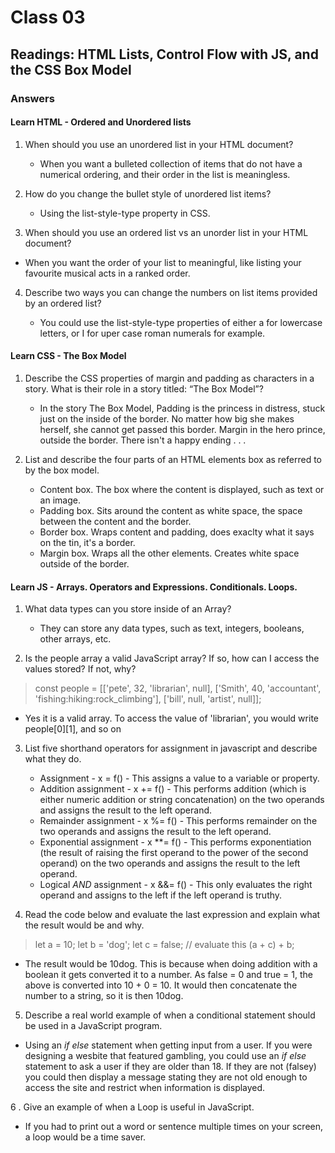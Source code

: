 # Class 03

## Readings: HTML Lists, Control Flow with JS, and the CSS Box Model

### Answers

#### Learn HTML - Ordered and Unordered lists

1. When should you use an unordered list in your HTML document?

   - When you want a bulleted collection of items that do not have a numerical ordering, and their order in the list is meaningless.

2. How do you change the bullet style of unordered list items?

   - Using the list-style-type property in CSS.
  
3.  When should you use an ordered list vs an unorder list in your HTML document?

   - When you want the order of your list to meaningful, like listing your favourite musical acts in a ranked order.

4. Describe two ways you can change the numbers on list items provided by an ordered list?

   - You could use the list-style-type properties of either a for lowercase letters, or I for uper case roman numerals for example.
  
#### Learn CSS - The Box Model

1. Describe the CSS properties of margin and padding as characters in a story. What is their role in a story titled: “The Box Model”?

   - In the story The Box Model, Padding is the princess in distress, stuck just on the inside of the border. No matter how big she makes herself, she cannot get passed this border. Margin in the hero prince, outside the border. There isn't a happy ending . . .
  
2. List and describe the four parts of an HTML elements box as referred to by the box model.

   - Content box. The box where the content is displayed, such as text or an image.
   - Padding box. Sits around the content as white space, the space between the content and the border.
   - Border box. Wraps content and padding, does exaclty what it says on the tin, it's a border.
   - Margin box. Wraps all the other elements. Creates white space outside of the border.
  
#### Learn JS - Arrays. Operators and Expressions. Conditionals. Loops.

1. What data types can you store inside of an Array?

   - They can store any data types, such as text, integers, booleans, other arrays, etc.
  
2. Is the people array a valid JavaScript array? If so, how can I access the values stored? If not, why?
 > const people = [['pete', 32, 'librarian', null], ['Smith', 40, 'accountant', 'fishing:hiking:rock_climbing'], ['bill', null, 'artist', null]];

   - Yes it is a valid array. To access the value of 'librarian', you would write people[0][1], and so on

3. List five shorthand operators for assignment in javascript and describe what they do.

   - Assignment - x = f() - This assigns a value to a variable or property.
   - Addition assignment - x += f() - This performs addition (which is either numeric addition or string concatenation) on the two operands and assigns the result to the left operand.
   - Remainder assignment - x %= f() - This performs remainder on the two operands and assigns the result to the left operand.
   - Exponential assignment - x **= f() - This performs exponentiation (the result of raising the first operand to the power of the second operand) on the two operands and assigns the result to the left operand.
   - Logical *AND* assignment - x &&= f() - This only evaluates the right operand and assigns to the left if the left operand is truthy.
  
4. Read the code below and evaluate the last expression and explain what the result would be and why.
>  let a = 10;
 let b = 'dog';
 let c = false;
 // evaluate this
 (a + c) + b;

   - The result would be 10dog. This is because when doing addition with a boolean it gets converted it to a number. As false = 0 and true = 1, the above is converted into 10 + 0 = 10. It would then concatenate the number to a string, so it is then 10dog.

5. Describe a real world example of when a conditional statement should be used in a JavaScript program.

  - Using an *if else* statement when getting input from a user. If you were designing a wesbite that featured gambling, you could use an *if else* statement to ask a user if they are older than 18. If they are not (falsey) you could then display a message stating they are not old enough to access the site and restrict when information is displayed.

6 . Give an example of when a Loop is useful in JavaScript.

  - If you had to print out a word or sentence multiple times on your screen, a loop would be a time saver.
